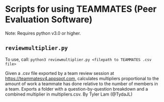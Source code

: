 # Scripts for using TEAMMATES (Peer Evaluation Software)

Note: Requires python v3.0 or higher.

## `reviewmultiplier.py`

To use, call:
`python3 reviewmultiplier.py <filepath to TEAMMATES .csv file>`

Given a .csv file exported by a team review session at https://teammatesv4.appspot.com, calculates multipliers proportional to the amount of work a teammate has done relative to the number of members in a team. Exports a folder with a question-by-question breakdown and a combined multiplier in multipliers.csv. By Tyler Lam (@TydaJL)